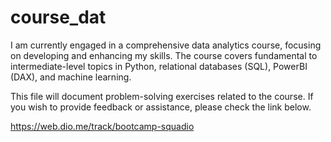 # course_dat

I am currently engaged in a comprehensive data analytics course, focusing on developing and enhancing my skills. The course covers fundamental to intermediate-level topics in Python, relational databases (SQL), PowerBI (DAX), and machine learning.

This file will document problem-solving exercises related to the course. If you wish to provide feedback or assistance, please check the link below.

https://web.dio.me/track/bootcamp-squadio
